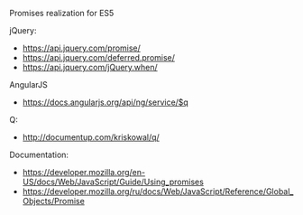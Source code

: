Promises realization for ES5

jQuery:
- https://api.jquery.com/promise/
- https://api.jquery.com/deferred.promise/
- https://api.jquery.com/jQuery.when/

AngularJS
- https://docs.angularjs.org/api/ng/service/$q

Q:
- http://documentup.com/kriskowal/q/

Documentation:
- https://developer.mozilla.org/en-US/docs/Web/JavaScript/Guide/Using_promises
- https://developer.mozilla.org/ru/docs/Web/JavaScript/Reference/Global_Objects/Promise
